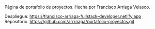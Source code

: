 Página de portafolio de proyectos. Hecha por Francisco Arriaga Velasco.

Despliegue: https://francisco-arriaga-fullstack-developer.netlify.app
Repositorio: https://github.com/arrrriaga/portafolio-proyectos.git
